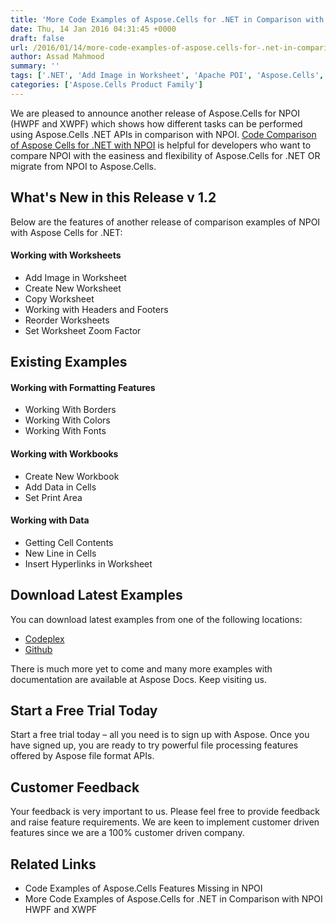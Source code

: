 ```yaml
---
title: 'More Code Examples of Aspose.Cells for .NET in Comparison with NPOI HWPF and XWPF'
date: Thu, 14 Jan 2016 04:31:45 +0000
draft: false
url: /2016/01/14/more-code-examples-of-aspose.cells-for-.net-in-comparison-with-npoi-hwpf-and-xwpf-2/
author: Assad Mahmood
summary: ''
tags: ['.NET', 'Add Image in Worksheet', 'Apache POI', 'Aspose.Cells', 'Copy Worksheets', 'Create New Worksheet', 'Examples', 'MSExcel', 'Microsoft Excel', 'NPOI', 'NPOI Code Examples', 'spreadsheets']
categories: ['Aspose.Cells Product Family']
---
```


[](http://www.aspose.com/excel-component-suite.aspx)We are pleased to announce another release of Aspose.Cells for NPOI (HWPF and XWPF) which shows how different tasks can be performed using Aspose.Cells .NET APIs in comparison with NPOI. [Code Comparison of Aspose Cells for .NET with NPOI][1] is helpful for developers who want to compare NPOI with the easiness and flexibility of Aspose.Cells for .NET OR migrate from NPOI to Aspose.Cells.

## What's New in this Release v 1.2

Below are the features of another release of comparison examples of NPOI with Aspose Cells for .NET:

#### **Working with Worksheets**

*   Add Image in Worksheet
*   Create New Worksheet
*   Copy Worksheet
*   Working with Headers and Footers
*   Reorder Worksheets
*   Set Worksheet Zoom Factor

## Existing Examples

#### **Working with Formatting Features**

*   Working With Borders
*   Working With Colors
*   Working With Fonts

#### **Working with Workbooks**

*   Create New Workbook
*   Add Data in Cells
*   Set Print Area

#### **Working with Data**

*   Getting Cell Contents
*   New Line in Cells
*   Insert Hyperlinks in Worksheet

## Download Latest Examples

You can download latest examples from one of the following locations:

*   [Codeplex][2]
*   [Github][3]

There is much more yet to come and many more examples with documentation are available at Aspose Docs. Keep visiting us.

## Start a Free Trial Today

Start a free trial today – all you need is to sign up with Aspose. Once you have signed up, you are ready to try powerful file processing features offered by Aspose file format APIs.

## Customer Feedback

Your feedback is very important to us. Please feel free to provide feedback and raise feature requirements. We are keen to implement customer driven features since we are a 100% customer driven company.

## Related Links

*   Code Examples of Aspose.Cells Features Missing in NPOI
*   More Code Examples of Aspose.Cells for .NET in Comparison with NPOI HWPF and XWPF




[1]: https://docs.aspose.com/
[2]: https://docs.aspose.com/
[3]: https://github.com/asposecells/Aspose_Cells_NET/releases/tag/Aspose.Cells_Vs_NPOI_HWPF_and_XWPF_v1.2




